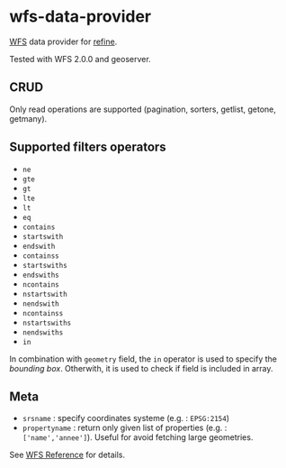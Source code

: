 # wfs-data-provider

[WFS](https://www.ogc.org/standard/wfs/) data provider for [refine](https://github.com/refinedev/refine).

Tested with WFS 2.0.0 and geoserver.

## CRUD

Only read operations are supported (pagination, sorters, getlist, getone, getmany).

## Supported filters operators
- `ne`
- `gte`
- `gt`
- `lte`
- `lt`
- `eq`
- `contains`
- `startswith`
- `endswith`
- `containss`
- `startswiths`
- `endswiths`
- `ncontains`
- `nstartswith`
- `nendswith`
- `ncontainss`
- `nstartswiths`
- `nendswiths`
- `in`

In combination with `geometry` field, the `in` operator is used to specify the _bounding box_.
Otherwith, it is used to check if field is included in array.


## Meta

- `srsname` : specify coordinates systeme (e.g. : `EPSG:2154`)
- `propertyname` : return only given list of properties (e.g. : `['name','annee']`). Useful for avoid fetching large geometries.

See [WFS Reference](https://docs.geoserver.org/latest/en/user/services/wfs/reference.html) for details.